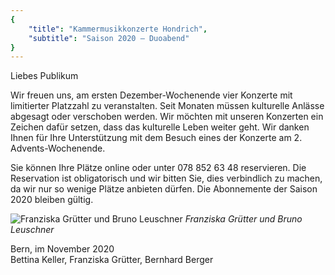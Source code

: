 ```yaml
---
{
    "title": "Kammermusikkonzerte Hondrich",
    "subtitle": "Saison 2020 – Duoabend"
}
---
```


Liebes Publikum

Wir freuen uns, am ersten Dezember-Wochenende vier Konzerte mit limitierter Platzzahl zu veranstalten. Seit Monaten müssen kulturelle Anlässe abgesagt oder verschoben werden. Wir möchten mit unseren Konzerten ein Zeichen dafür setzen, dass das kulturelle Leben weiter geht.
Wir danken Ihnen für Ihre Unterstützung mit dem Besuch eines der Konzerte am 2. Advents-Wochenende.

Sie können Ihre Plätze online oder unter 078 852 63 48 reservieren. Die Reservation ist obligatorisch und wir bitten Sie, dies verbindlich zu machen, da wir nur so wenige Plätze anbieten dürfen. Die Abonnemente der Saison 2020 bleiben gültig.

![Franziska Grütter und Bruno Leuschner](/2020_Gruetter_Leuschner.jpg)
_Franziska Grütter und Bruno Leuschner_

Bern, im November 2020  
Bettina Keller, Franziska Grütter, Bernhard Berger

